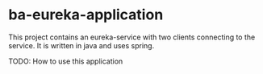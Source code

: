 # ba-eureka-application
This project contains an eureka-service with two clients connecting to the service. It is written in java and uses spring.

TODO: How to use this application
